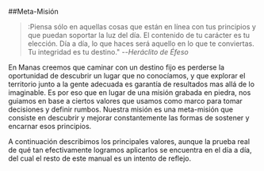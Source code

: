 ##Meta-Misión
> :Piensa sólo en aquellas cosas que están en línea
con tus principios y que puedan soportar la luz del día. 
El contenido de tu carácter es tu elección. 
Día a día, lo que haces 
será aquello en lo que te conviertas. 
Tu integridad es tu destino."
> --<cite>Heráclito de Éfeso</cite>

En Manas creemos que caminar con un destino fijo es perderse la oportunidad de descubrir un lugar que no conocíamos, y que explorar el territorio junto a la gente adecuada es garantía de resultados mas allá de lo imaginable. Es por eso que en lugar de una misión grabada en piedra, nos guiamos en base a ciertos valores que usamos como marco para tomar decisiones y definir rumbos. Nuestra misión es una meta-misión que consiste en descubrir y mejorar constantemente las formas de sostener y encarnar esos principios.

A continuación describimos los principales valores, aunque la prueba real de qué tan efectivamente logramos aplicarlos se encuentra en el día a día, del cual el resto de este manual es un intento de reflejo.